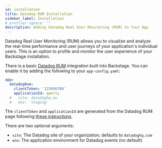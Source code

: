 ```yaml
---
id: installation
title: Datadog RUM Installation
sidebar_label: Installation
# prettier-ignore: ""
description: Adding Datadog Real User Monitoring (RUM) to Your App
---
```


Datadog Real User Monitoring (RUM) allows you to visualize and analyze the
real-time performance and user journeys of your application's individual users.
This is an option to profile and monitor the user experience of your Backstage
installation.

There is a basic [Datadog RUM](https://docs.datadoghq.com/real_user_monitoring/)
integration built into Backstage. You can enable it by adding the following to
your `app-config.yaml`:

```yaml
app:
  datadogRum:
    clientToken: '123456789'
    applicationId: qwerty
  #   site: datadoghq.eu
  #   env: 'staging'
```

The `clientToken` and `applicationId` are generated from the Datadog RUM page
following
[these instructions](https://docs.datadoghq.com/real_user_monitoring/browser/).

There are two optional arguments:

- `site`: The Datadog site of your organization; defaults to `datadoghq.com`
- `env`: The application environment for Datadog events (no default)
